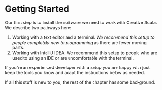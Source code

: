# Getting Started

Our first step is to install the software we need to work with Creative Scala. We describe two pathways here:

1. Working with a text editor and a terminal. *We recommend this setup to people completely new to programming* as there are fewer moving parts.
2. Working with IntelliJ IDEA. We recommend this setup to people who are used to using an IDE or are uncomfortable with the terminal.

If you're an experienced developer with a setup you are happy with just keep the tools you know and adapt the instructions below as needed.

If all this stuff is new to you, the rest of the chapter has some background.
